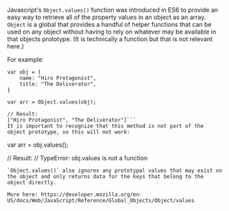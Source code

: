 
Javascript's `Object.values()` function was introduced in ES6 to provide an easy way to retrieve all of the property values in an object as an array.  `Object` is a global that provides a handful of helper functions that can be used on any object without having to rely on whatever may be available in that objects prototype. (It is technically a function but that is not relevant here.)

For example:

```
var obj = {
    name: "Hiro Protagonist",
    title: "The Deliverator",
}

var arr = Object.values(obj);

// Result:
["Hiro Protagonist", "The Deliverator"]```
It is important to recognize that this method is not part of the object prototype, so this will not work:

```
var arr = obj.values();

// Result:
// TypeError: obj.values is not a function
```
`Object.values()` also ignores any prototypal values that may exist on the object and only returns data for the keys that belong to the object directly.

More here: https://developer.mozilla.org/en-US/docs/Web/JavaScript/Reference/Global_Objects/Object/values
